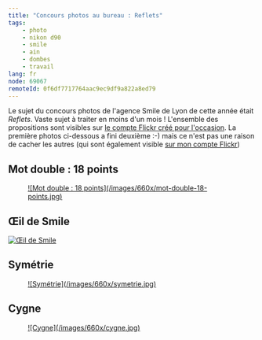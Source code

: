 ```yaml
---
title: "Concours photos au bureau : Reflets"
tags:
    - photo
    - nikon d90
    - smile
    - ain
    - dombes
    - travail
lang: fr
node: 69067
remoteId: 0f6df7717764aac9ec9df9a822a8ed79
---
```


Le sujet du concours photos de l'agence Smile de Lyon de cette année était *Reflets*. Vaste sujet à traiter en moins d'un mois ! L'ensemble des propositions sont visibles sur [le compte Flickr créé pour l'occasion](http://www.flickr.com/photos/60118980@N04/sets/72157626179847454/). La première photos ci-dessous a fini deuxième :-) mais ce n'est pas une raison de cacher les autres (qui sont également visible [sur mon compte Flickr](http://www.flickr.com/photos/tigr0u))


## Mot double : 18 points

<figure class="object-center"><a href="/images/mot-double-18-points.jpg">![Mot double : 18 points](/images/660x/mot-double-18-points.jpg)
</a></figure>


## Œil de Smile

<a href="/images/aeil-de-smile.jpg">![Œil de Smile](/images/660x/aeil-de-smile.jpg)
</a>

## Symétrie

<figure class="object-center"><a href="/images/symetrie.jpg">![Symétrie](/images/660x/symetrie.jpg)
</a></figure>


## Cygne

<figure class="object-center"><a href="/images/cygne.jpg">![Cygne](/images/660x/cygne.jpg)
</a></figure>

